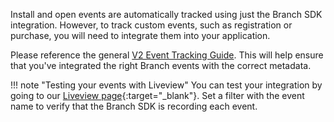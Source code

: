 Install and open events are automatically tracked using just the Branch SDK integration. However, to track custom events, such as registration or purchase, you will need to integrate them into your application.

Please reference the general [V2 Event Tracking Guide](/pages/apps/v2event/#overview). This will help ensure that you've integrated the right Branch events with the correct metadata.


!!! note "Testing your events with Liveview"
	You can test your integration by going to our [Liveview page](https://dashboard.branch.io/liveview/events){:target="\_blank"}. Set a filter with the event name to verify that the Branch SDK is recording each event.